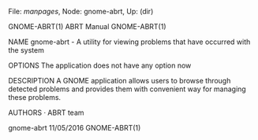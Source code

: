 File: *manpages*,  Node: gnome-abrt,  Up: (dir)

GNOME-ABRT(1)                     ABRT Manual                    GNOME-ABRT(1)



NAME
       gnome-abrt - A utility for viewing problems that have occurred with the
       system

OPTIONS
       The application does not have any option now

DESCRIPTION
       A GNOME application allows users to browse through detected problems
       and provides them with convenient way for managing these problems.

AUTHORS
       ·   ABRT team



gnome-abrt                        11/05/2016                     GNOME-ABRT(1)
